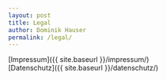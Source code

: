 ```yaml
---
layout: post
title: Legal
author: Dominik Hauser
permalink: /legal/
---
```


[Impressum]({{ site.baseurl }}/impressum/)   
[Datenschutz]({{ site.baseurl }}/datenschutz/)
